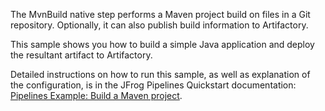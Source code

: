 The MvnBuild native step performs a Maven project build on files in a Git repository. Optionally, it can also publish build information to Artifactory.

This sample shows you how to build a simple Java application and deploy the resultant artifact to Artifactory.

Detailed instructions on how to run this sample, as well as explanation of the configuration, is in the JFrog Pipelines Quickstart documentation: [Pipelines Example: Build a Maven project](https://www.jfrog.com/confluence/display/JFROG/Pipelines+Example%3A+Maven+Build).
